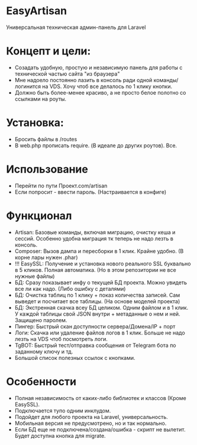# EasyArtisan
Универсальная техническая админ-панель для Laravel

# Концепт и цели:
- Созадать удобную, простую и независимую панель для работы с технической частью сайта "из браузера"
- Мне надоело постоянно лазить в консоль ради одной команды/логинится на VDS. Хочу чтоб все делалось по 1 клику кнопки.
- Должно быть более-менее красиво, а не просто белое полотно со ссылками на роуты.

# Установка:
- Бросить файлы в /routes
- В web.php прописать require. (В идеале до других роутов). Все.

# Использование
- Перейти по пути Проект.com/artisan
- Если попросит - ввести пароль. (Настраивается в конфиге)

# Функционал
- Artisan: Базовые команды, включая миграцию, очистку кеша и сессий.  Особенно удобна миграция тк теперь не надо лезть в консоль.
- Composer: Вызов дампа и пересборки в 1 клик. Крайне удобно. (В корне лары нужен .phar)
- !!! EasySSL: Получение и установка нового реального SSL буквально в 5 кликов. Полная автоматика. (Но в этом репозитории не все нужные файлы)
- БД: Сразу показывает инфу о текущей БД проекта. Можно увидеть все ли как надо. (Либо ошибку с деталями)
- БД: Очистка таблиц по 1 клику + показ количества записей. Сам выведет и посчитает все таблицы. (На основе моделей проекта)
- БД: Экстренная скачка всеу БД целиком. Одним файлом и в 1 клик. У каждой таблицы свой JSON внутри + метаданные о нем и ней. Защищено паролем.
- Пингер: Быстрый скан доступности сервера/Домена/IP + порт
- Логи: Скачка или удаление файлов логов в 1 клик.   Больше не надо лезть на VDS чтоб посмотреть логи.
- TgBOT: Быстрый тест/отправка сообщения от Telegram бота по заданному ключу и тд.
- Большой список полезных ссылок с кнопками.

# Особенности
- Полная независимость от каких-либо библиотек и классов (Кроме EasySSL).
- Подключается тупо одним инклудом.
- Подойдет для любого проекта на Laravel, универсальность.
- Мобильная версия не предусмотрено, но и так нормально.
- Если БД еще не подключена/создана/ошибка - скрипт не вылетит. Будет доступна кнопка для migrate.
